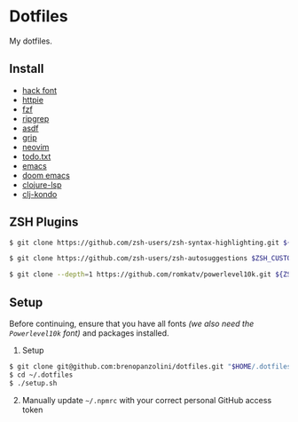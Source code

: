 # Dotfiles

My dotfiles.

## Install

- [hack font](https://sourcefoundry.org/hack/)
- [httpie](https://httpie.org/)
- [fzf](https://github.com/junegunn/fzf)
- [ripgrep](https://github.com/BurntSushi/ripgrep#installation)
- [asdf](https://asdf-vm.com/#/core-manage-asdf-vm)
- [grip](https://github.com/joeyespo/grip#installation)
- [neovim](https://github.com/neovim/neovim/wiki/Installing-Neovim#macos--os-x)
- [todo.txt](https://github.com/todotxt/todo.txt-cli)
- [emacs](https://www.gnu.org/software/emacs/)
- [doom emacs](https://github.com/hlissner/doom-emacs#install)
- [clojure-lsp](https://clojure-lsp.github.io/clojure-lsp/installation/)
- [clj-kondo](https://github.com/clj-kondo/clj-kondo/blob/master/doc/install.md)

## ZSH Plugins

```sh
$ git clone https://github.com/zsh-users/zsh-syntax-highlighting.git ${ZSH_CUSTOM:-~/.oh-my-zsh/custom}/plugins/zsh-syntax-highlighting

$ git clone https://github.com/zsh-users/zsh-autosuggestions $ZSH_CUSTOM/plugins/zsh-autosuggestions

$ git clone --depth=1 https://github.com/romkatv/powerlevel10k.git ${ZSH_CUSTOM:-~/.oh-my-zsh/custom}/themes/powerlevel10k
```

## Setup

Before continuing, ensure that you have all fonts _(we also need the `Powerlevel10k` font)_ and packages installed.

1. Setup

```sh
$ git clone git@github.com:brenopanzolini/dotfiles.git "$HOME/.dotfiles"
$ cd ~/.dotfiles
$ ./setup.sh
```

2. Manually update `~/.npmrc` with your correct personal GitHub access token
